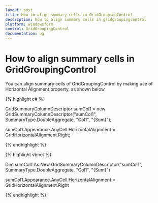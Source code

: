 ```yaml
---
layout: post
title: How-to-align-summary-cells-in-GridGroupingControl
description: how to align summary cells in gridgroupingcontrol
platform: windowsform
control: GridGroupingControl
documentation: ug
---
```


# How to align summary cells in GridGroupingControl

You can align summary cells of GridGroupingControl by making use of Horizontal Alignment property, as shown below.

{% highlight c# %}

GridSummaryColumnDescriptor sumCol1 = new GridSummaryColumnDescriptor("sumCol1", SummaryType.DoubleAggregate, "Col1", "{Sum}");

sumCol1.Appearance.AnyCell.HorizontalAlignment = GridHorizontalAlignment.Right;

{% endhighlight %}

{% highlight vbnet %}

Dim sumCol1 As New GridSummaryColumnDescriptor("sumCol1", SummaryType.DoubleAggregate, "Col1", "{Sum}")

sumCol1.Appearance.AnyCell.HorizontalAlignment = GridHorizontalAlignment.Right 

{% endhighlight %}